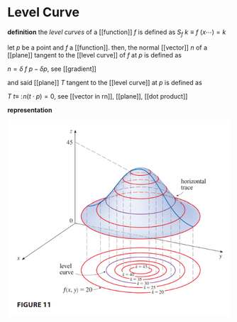 # Level Curve

**definition** the _level curves_ of a [[function]] $f$ is defined as $S_f\ k \equiv f\ (x \cdots) = k$

let $p$ be a point and $f$ a [[function]]. then, the normal [[vector]] $n$ of a [[plane]] tangent to the [[level curve]] of $f$ at $p$ is defined as

$n = \delta\ f\ p - \delta p$, see [[gradient]]

and said [[plane]] $T$ tangent to the [[level curve]] at $p$ is defined as

$T\ t \equiv\ :\! n (t \cdot p) = 0$, see [[vector in rn]], [[plane]], [[dot product]]

**representation**

![](20220912132034.png)
